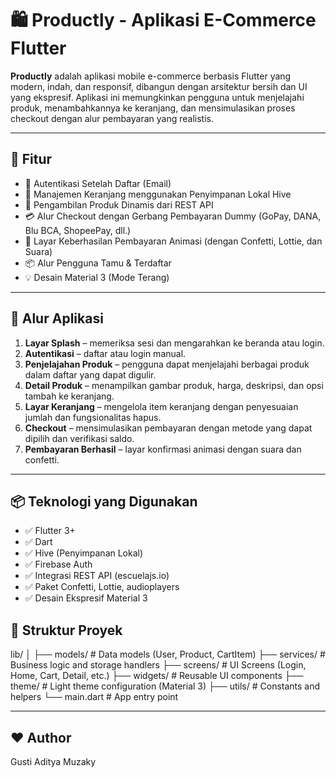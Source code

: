 # 🛍️ Productly - Aplikasi E-Commerce Flutter

**Productly** adalah aplikasi mobile e-commerce berbasis Flutter yang modern, indah, dan responsif, dibangun dengan arsitektur bersih dan UI yang ekspresif. Aplikasi ini memungkinkan pengguna untuk menjelajahi produk, menambahkannya ke keranjang, dan mensimulasikan proses checkout dengan alur pembayaran yang realistis.

---

## 📱 Fitur

- 🔐 Autentikasi Setelah Daftar (Email)
- 🛒 Manajemen Keranjang menggunakan Penyimpanan Lokal Hive
- 🧾 Pengambilan Produk Dinamis dari REST API
- 💳 Alur Checkout dengan Gerbang Pembayaran Dummy (GoPay, DANA, Blu BCA, ShopeePay, dll.)
- 🎉 Layar Keberhasilan Pembayaran Animasi (dengan Confetti, Lottie, dan Suara)
- 📦 Alur Pengguna Tamu & Terdaftar
- 💡 Desain Material 3 (Mode Terang)

---

## 🧭 Alur Aplikasi

1. **Layar Splash** – memeriksa sesi dan mengarahkan ke beranda atau login.
2. **Autentikasi** – daftar atau login manual.
3. **Penjelajahan Produk** – pengguna dapat menjelajahi berbagai produk dalam daftar yang dapat digulir.
4. **Detail Produk** – menampilkan gambar produk, harga, deskripsi, dan opsi tambah ke keranjang.
5. **Layar Keranjang** – mengelola item keranjang dengan penyesuaian jumlah dan fungsionalitas hapus.
6. **Checkout** – mensimulasikan pembayaran dengan metode yang dapat dipilih dan verifikasi saldo.
7. **Pembayaran Berhasil** – layar konfirmasi animasi dengan suara dan confetti.

---

## 📦 Teknologi yang Digunakan

- ✅ Flutter 3+
- ✅ Dart
- ✅ Hive (Penyimpanan Lokal)
- ✅ Firebase Auth
- ✅ Integrasi REST API (escuelajs.io)
- ✅ Paket Confetti, Lottie, audioplayers
- ✅ Desain Ekspresif Material 3

## 📂 Struktur Proyek

lib/
│
├── models/             # Data models (User, Product, CartItem)
├── services/           # Business logic and storage handlers
├── screens/            # UI Screens (Login, Home, Cart, Detail, etc.)
├── widgets/            # Reusable UI components
├── theme/              # Light theme configuration (Material 3)
├── utils/              # Constants and helpers
└── main.dart           # App entry point


---

## ❤️ Author
Gusti Aditya Muzaky
